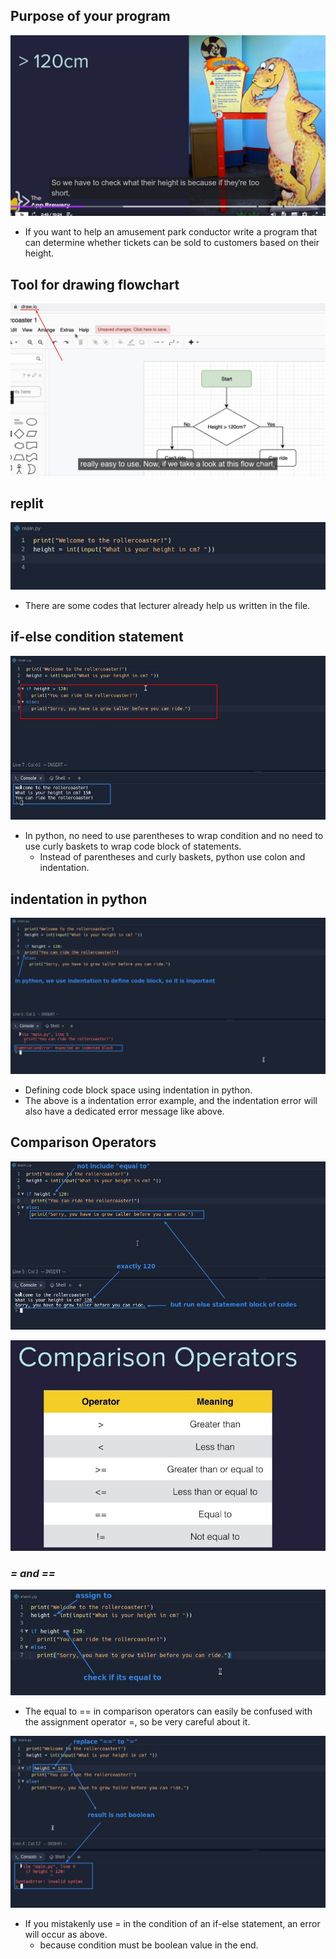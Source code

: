 ## **Purpose of your program**

![Alt purpose](pic/01.jpg)

- If you want to help an amusement park conductor write a program that can determine whether tickets can be sold to customers based on their height.

## **Tool for drawing flowchart**

![Alt draw.io](pic/02.jpg)

## **replit**

![Alt exist codes](pic/03.jpg)

- There are some codes that lecturer already help us written in the file.

## **if-else condition statement**

![Alt written condition statement](pic/04.jpg)

- In python, no need to use parentheses to wrap condition and no need to use curly baskets to wrap code block of statements.
  - Instead of parentheses and curly baskets, python use colon and indentation.

## **indentation in python**

![Alt indent mistake](pic/05.jpg)

- Defining code block space using indentation in python.
- The above is a indentation error example, and the indentation error will also have a dedicated error message like above.

## **Comparison Operators**

![Alt not include equal to](pic/06.jpg)

![Alt comparison operators](pic/07.jpg)

### _= and ==_

![Alt = and ==](pic/08.jpg)

- The equal to == in comparison operators can easily be confused with the assignment operator =, so be very careful about it.

![Alt condition must be boolean](pic/09.jpg)

- If you mistakenly use = in the condition of an if-else statement, an error will occur as above.
  - because condition must be boolean value in the end.

